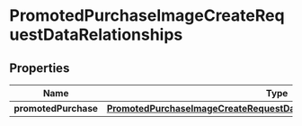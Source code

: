 

# PromotedPurchaseImageCreateRequestDataRelationships


## Properties

| Name | Type | Description | Notes |
|------------ | ------------- | ------------- | -------------|
|**promotedPurchase** | [**PromotedPurchaseImageCreateRequestDataRelationshipsPromotedPurchase**](PromotedPurchaseImageCreateRequestDataRelationshipsPromotedPurchase.md) |  |  |



